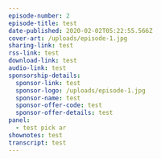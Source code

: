 ```yaml
---
episode-number: 2
episode-title: test
date-published: 2020-02-02T05:22:55.566Z
cover-art: /uploads/episode-1.jpg
sharing-link: test
rss-link: test
download-link: test
audio-link: test
sponsorship-details:
  sponsor-link: test
  sponsor-logo: /uploads/episode-1.jpg
  sponsor-name: test
  sponsor-offer-code: test
  sponsor-offer-details: test
panel:
  - test pick ar
shownotes: test
transcript: test
---
```


